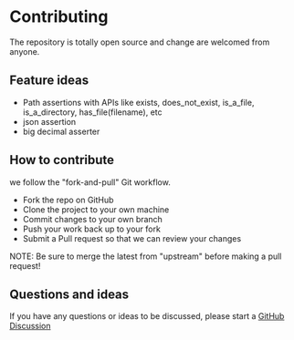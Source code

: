 # Contributing

The repository is totally open source and change are welcomed from anyone.

## Feature ideas
- Path assertions with APIs like exists, does_not_exist,  is_a_file, is_a_directory, has_file(filename), etc
- json assertion
- big decimal asserter

## How to contribute
we follow the "fork-and-pull" Git workflow.

- Fork the repo on GitHub
- Clone the project to your own machine
- Commit changes to your own branch
- Push your work back up to your fork
- Submit a Pull request so that we can review your changes

NOTE: Be sure to merge the latest from "upstream" before making a pull request!

## Questions and ideas
If you have any questions or ideas to be discussed, please start a [GitHub Discussion](https://github.com/mirind4/fluent-asserter/discussions)

